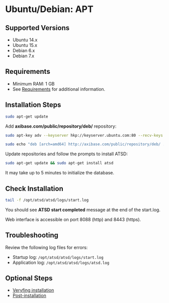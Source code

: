 # Ubuntu/Debian: APT

## Supported Versions

- Ubuntu 14.x
- Ubuntu 15.x
- Debian 6.x
- Debian 7.x

## Requirements

- Minimum RAM: 1 GB 
- See [Requirements](../administration/requirements.md "ATSD Requirements") for additional information.

## Installation Steps

```sh
sudo apt-get update
```

Add **axibase.com/public/repository/deb/** repository:

```sh
sudo apt-key adv --keyserver hkp://keyserver.ubuntu.com:80 --recv-keys 26AEE425A57967CFB323846008796A6514F3CB79                             
```

```sh
sudo echo "deb [arch=amd64] http://axibase.com/public/repository/deb/ ./" >> /etc/apt/sources.list.d/axibase.list
```

Update repositories and follow the prompts to install ATSD:

```sh
sudo apt-get update && sudo apt-get install atsd                       
```

It may take up to 5 minutes to initialize the database.

## Check Installation

```sh
tail -f /opt/atsd/atsd/logs/start.log                                   
```

You should see **ATSD start completed** message at the end of the start.log.

Web interface is accessible on port 8088 (http) and 8443 (https).

## Troubleshooting

Review the following log files for errors:

* Startup log: `/opt/atsd/atsd/logs/start.log`
* Application log: `/opt/atsd/atsd/logs/atsd.log`

## Optional Steps

* [Veryfing installation](veryfing-installation.md)
* [Post-installation](post-installation.md)
